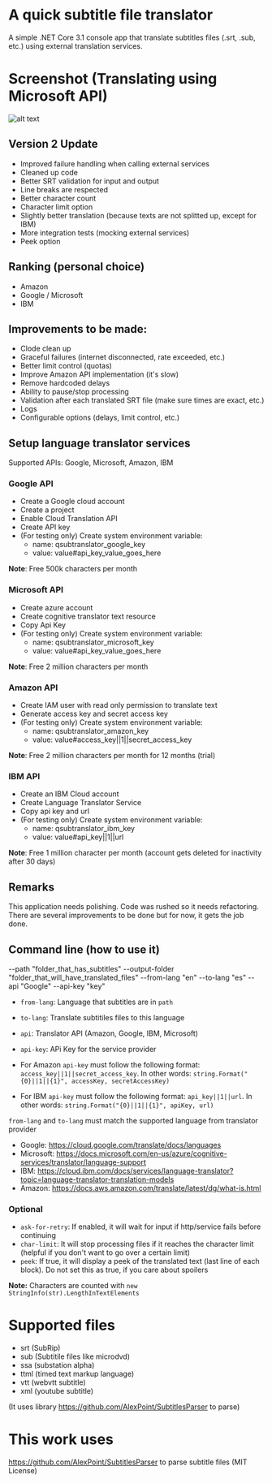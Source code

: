 # A quick subtitle file translator
A simple .NET Core 3.1 console app that translate subtitles files (.srt, .sub, etc.) using external translation services.

# Screenshot (Translating using Microsoft API)
![alt text](https://raw.githubusercontent.com/jonwolfdev/QuickSubtitleTranslator/master/microsoft_screenshot.jpg)

## Version 2 Update
- Improved failure handling when calling external services
- Cleaned up code
- Better SRT validation for input and output
- Line breaks are respected
- Better character count
- Character limit option
- Slightly better translation (because texts are not splitted up, except for IBM)
- More integration tests (mocking external services)
- Peek option

## Ranking (personal choice)
- Amazon
- Google / Microsoft
- IBM

## Improvements to be made:
- Clode clean up
- Graceful failures (internet disconnected, rate exceeded, etc.)
- Better limit control (quotas)
- Improve Amazon API implementation (it's slow)
- Remove hardcoded delays
- Ability to pause/stop processing
- Validation after each translated SRT file (make sure times are exact, etc.)
- Logs
- Configurable options (delays, limit control, etc.)

## Setup language translator services
Supported APIs: Google, Microsoft, Amazon, IBM

### Google API
- Create a Google cloud account
- Create a project
- Enable Cloud Translation API
- Create API key
- (For testing only) Create system environment variable:
    - name: qsubtranslator_google_key
    - value: value#api_key_value_goes_here

**Note**: Free 500k characters per month

### Microsoft API
- Create azure account
- Create cognitive translator text resource
- Copy Api Key
- (For testing only) Create system environment variable:
    - name: qsubtranslator_microsoft_key
    - value: value#api_key_value_goes_here

**Note**: Free 2 million characters per month

### Amazon API
- Create IAM user with read only permission to translate text
- Generate access key and secret access key
- (For testing only) Create system environment variable:
    - name: qsubtranslator_amazon_key
    - value: value#access_key||1||secret_access_key

**Note**: Free 2 million characters per month for 12 months (trial)

### IBM API
- Create an IBM Cloud account
- Create Language Translator Service
- Copy api key and url
- (For testing only) Create system environment variable:
    - name: qsubtranslator_ibm_key
    - value: value#api_key||1||url

**Note**: Free 1 million character per month (account gets deleted for inactivity after 30 days)

## Remarks
This application needs polishing. Code was rushed so it needs refactoring. There are several improvements to be done but for now, it gets the job done.

## Command line (how to use it)
--path "folder_that_has_subtitles" --output-folder "folder_that_will_have_translated_files" --from-lang "en" --to-lang "es" --api "Google" --api-key "key"

- `from-lang`: Language that subtitles are in `path`
- `to-lang`: Translate subtitiles files to this language
- `api`: Translator API (Amazon, Google, IBM, Microsoft)
- `api-key`: APi Key for the service provider

- For Amazon `api-key` must follow the following format: `access_key||1||secret_access_key`. In other words: `string.Format("{0}||1||{1}", accessKey, secretAccessKey)`
- For IBM `api-key` must follow the following format: `api_key||1||url`. In other words: `string.Format("{0}||1||{1}", apiKey, url)`

`from-lang` and `to-lang` must match the supported language from translator provider
 - Google: https://cloud.google.com/translate/docs/languages
 - Microsoft: https://docs.microsoft.com/en-us/azure/cognitive-services/translator/language-support
 - IBM: https://cloud.ibm.com/docs/services/language-translator?topic=language-translator-translation-models
 - Amazon: https://docs.aws.amazon.com/translate/latest/dg/what-is.html


### Optional
- `ask-for-retry`: If enabled, it will wait for input if http/service fails before continuing
- `char-limit`: It will stop processing files if it reaches the character limit (helpful if you don't want to go over a certain limit)
- `peek`: If true, it will display a peek of the translated text (last line of each block). Do not set this as true, if you care about spoilers

**Note:** Characters are counted with `new StringInfo(str).LengthInTextElements`

# Supported files
- srt (SubRip)
- sub (Subtitile files like microdvd)
- ssa (substation alpha)
- ttml (timed text markup language)
- vtt (webvtt subtitle)
- xml (youtube subtitle)

(It uses library https://github.com/AlexPoint/SubtitlesParser to parse)

# This work uses
https://github.com/AlexPoint/SubtitlesParser to parse subtitle files (MIT License)